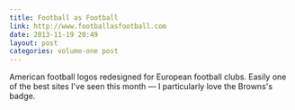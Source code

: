 ```yaml
---
title: Football as Football
link: http://www.footballasfootball.com
date: 2013-11-19 20:49
layout: post
categories: volume-one post
---
```

American football logos redesigned for European football clubs. Easily one of the best sites I've seen this month &mdash; I particularly love the Browns's badge.
